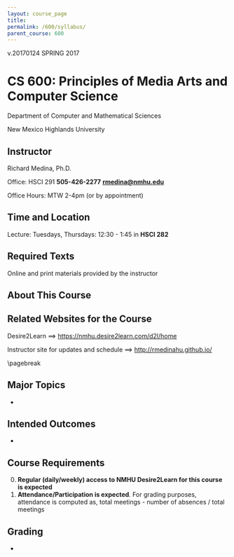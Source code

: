 ```yaml
---
layout: course_page
title: 
permalink: /600/syllabus/
parent_course: 600
---
```


v.20170124 SPRING 2017

# CS 600: Principles of Media Arts and Computer Science

Department of Computer and Mathematical Sciences

New Mexico Highlands University

## Instructor
Richard Medina, Ph.D. 

Office: HSCI 291 **505-426-2277** **rmedina@nmhu.edu**

Office Hours: MTW 2-4pm (or by appointment)

## Time and Location
Lecture: Tuesdays, Thursdays: 12:30 - 1:45 in **HSCI 282** 

## Required Texts
Online and print materials provided by the instructor

## About This Course


## Related Websites for the Course
Desire2Learn ==> https://nmhu.desire2learn.com/d2l/home

Instructor site for updates and schedule ==> http://rmedinahu.github.io/

\pagebreak

## Major Topics
* 

## Intended Outcomes
* 

## Course Requirements
0. **Regular (daily/weekly) access to NMHU Desire2Learn for this course is expected**
1. **Attendance/Participation is expected**. For grading purposes, attendance is computed as, total meetings - number of absences / total meetings

## Grading
* 

